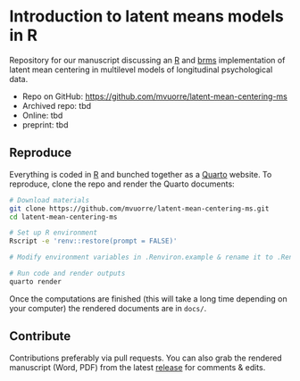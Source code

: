 # Introduction to latent means models in R


Repository for our manuscript discussing an
[R](https://cran.r-project.org/) and
[brms](https://cran.r-project.org/web/packages/brms/) implementation of
latent mean centering in multilevel models of longitudinal psychological
data.

- Repo on GitHub: <https://github.com/mvuorre/latent-mean-centering-ms>
- Archived repo: tbd
- Online: tbd
- preprint: tbd

## Reproduce

Everything is coded in [R](https://cran.r-project.org/) and bunched
together as a [Quarto](https://quarto.org/) website. To reproduce, clone
the repo and render the Quarto documents:

``` bash
# Download materials
git clone https://github.com/mvuorre/latent-mean-centering-ms.git
cd latent-mean-centering-ms

# Set up R environment
Rscript -e 'renv::restore(prompt = FALSE)'

# Modify environment variables in .Renviron.example & rename it to .Renviron

# Run code and render outputs
quarto render
```

Once the computations are finished (this will take a long time depending
on your computer) the rendered documents are in `docs/`.

## Contribute

Contributions preferably via pull requests. You can also grab the
rendered manuscript (Word, PDF) from the latest
[release](https://github.com/mvuorre/latent-mean-centering-ms/releases)
for comments & edits.
